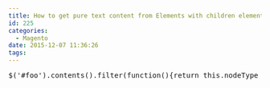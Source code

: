 ```yaml
---
title: How to get pure text content from Elements with children elements
id: 225
categories:
  - Magento
date: 2015-12-07 11:36:26
tags:
---
```


<pre class="lang:default decode:true ">$('#foo').contents().filter(function(){return this.nodeType == 3;})[0].nodeValue;</pre>
&nbsp;